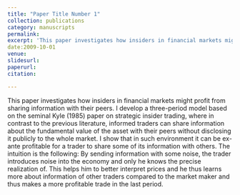 ```yaml
---
title: "Paper Title Number 1"
collection: publications
category: manuscripts
permalink:
excerpt: 'This paper investigates how insiders in financial markets might profit from sharing information with their peers. I develop a three-period model based on the seminal Kyle (1985) paper on strategic insider trading, where in contrast to the previous literature, informed traders can share information about the fundamental value of the asset with their peers without disclosing it publicly to the whole market. I show that in such environment it can be ex-ante profitable for a trader to share some of its information with others. The intuition is the following: By sending information with some noise, the trader introduces noise into the economy and only he knows the precise realization of. This helps him to better interpret prices and he thus learns more about information of other traders compared to the market maker and thus makes a more profitable trade in the last period.'
date:2009-10-01
venue:
slidesurl: 
paperurl:
citation:

---
```


This paper investigates how insiders in financial markets might profit from sharing information with their peers. I develop a three-period model based on the seminal Kyle (1985) paper on strategic insider trading, where in contrast to the previous literature, informed traders can share information about the fundamental value of the asset with their peers without disclosing it publicly to the whole market. I show that in such environment it can be ex-ante profitable for a trader to share some of its information with others. The intuition is the following: By sending information with some noise, the trader introduces noise into the economy and only he knows the precise realization of. This helps him to better interpret prices and he thus learns more about information of other traders compared to the market maker and thus makes a more profitable trade in the last period.
